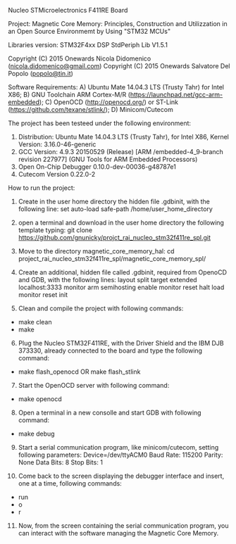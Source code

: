 Nucleo STMicroelectronics F411RE Board

Project: Magnetic Core Memory: Principles, Construction and Utilizzation
	     in an Open Source Environmemt by Using "STM32 MCUs"

Libraries version: STM32F4xx DSP StdPeriph Lib V1.5.1

Copyright (C) 2015 Onewards Nicola Didomenico (nicola.didomenico@gmail.com)
Copyright (C) 2015 Onewards Salvatore Del Popolo (popolo@tin.it)

Software Requirements:
A) Ubuntu Mate 14.04.3 LTS (Trusty Tahr) for Intel X86;
B) GNU Toolchain ARM Cortex-M/R (https://launchpad.net/gcc-arm-embedded);
C) OpenOCD (http://openocd.org/) or ST-Link (https://github.com/texane/stlink/);
D) Minicom/Cutecom

The project has been testeed under the following environment:
1) Distribution: Ubuntu Mate 14.04.3 LTS (Trusty Tahr), for Intel X86, Kernel Version: 3.16.0-46-generic
2) GCC Version: 4.9.3 20150529 (Release) [ARM /embedded-4_9-branch revision 227977]
(GNU Tools for ARM Embedded Processors)
3) Open On-Chip Debugger 0.10.0-dev-00036-g48787e1
4) Cutecom Version 0.22.0-2

How to run the project:
1. Create in the user home directory the hidden file .gdbinit, with the following line:
set auto-load safe-path /home/user_home_directory

2. open a terminal and download in the user home directory the following
   template typing:
git clone https://github.com/gnunicky/projct_rai_nucleo_stm32f411re_spl.git

3. Move to the directory magnetic_core_memory_hal:
cd project_rai_nucleo_stm32f411re_spl/magnetic_core_memory_spl/

4. Create an additional, hidden file called .gdbinit, required from
   OpenoCD and GDB, with the following lines:
layout split
target extended localhost:3333
monitor arm semihosting enable
monitor reset halt
load
monitor reset init

5. Clean and compile the project with following commands:
- make clean
- make

6. Plug the Nucleo STM32F411RE, with the Driver Shield and the IBM DJB 373330,
   already connected to the board and type the following command:
- make flash_openocd OR make flash_stlink

7. Start the OpenOCD server with following command:
- make openocd

8. Open a terminal in a new consolle and start GDB with following command:
- make debug

9. Start a serial communication program, like minicom/cutecom, setting
   following parameters:
Device=/dev/ttyACM0
Baud Rate: 115200
Parity: None
Data Bits: 8
Stop Bits: 1

10. Come back to the screen displaying the debugger interface and insert,
	one at a time, following commands:
- run
- o
- r

11. Now, from the screen containing the serial communication program, you can
	interact with the software managing the Magnetic Core Memory.
